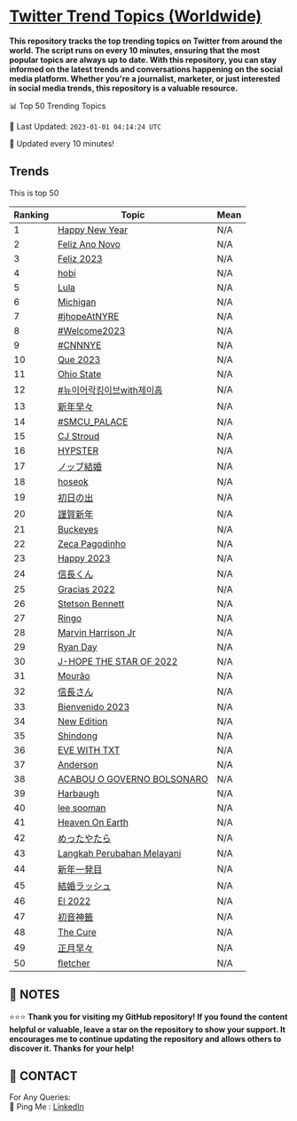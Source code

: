 [Twitter Trend Topics (Worldwide)](https://github.com/ErcinDedeoglu/Twitter-Trend-Topics)
==========

**This repository tracks the top trending topics on Twitter from around the world. 
The script runs on every 10 minutes, ensuring that the most popular topics are always up to date. 
With this repository, you can stay informed on the latest trends and conversations happening on the social media platform. 
Whether you're a journalist, marketer, or just interested in social media trends, this repository is a valuable resource.**


📊 Top 50 Trending Topics

📆 Last Updated: `2023-01-01 04:14:24 UTC`

🔧 Updated every 10 minutes!


## Trends

This is top 50

| Ranking | Topic | Mean |
| ------- | ------------ | ------------ |
| 1 | [Happy New Year](http://twitter.com/search?q=Happy+New+Year) | N/A |
| 2 | [Feliz Ano Novo](http://twitter.com/search?q=Feliz+Ano+Novo) | N/A |
| 3 | [Feliz 2023](http://twitter.com/search?q=Feliz+2023) | N/A |
| 4 | [hobi](http://twitter.com/search?q=hobi) | N/A |
| 5 | [Lula](http://twitter.com/search?q=Lula) | N/A |
| 6 | [Michigan](http://twitter.com/search?q=Michigan) | N/A |
| 7 | [#jhopeAtNYRE](http://twitter.com/search?q=%23jhopeAtNYRE) | N/A |
| 8 | [#Welcome2023](http://twitter.com/search?q=%23Welcome2023) | N/A |
| 9 | [#CNNNYE](http://twitter.com/search?q=%23CNNNYE) | N/A |
| 10 | [Que 2023](http://twitter.com/search?q=Que+2023) | N/A |
| 11 | [Ohio State](http://twitter.com/search?q=Ohio+State) | N/A |
| 12 | [#뉴이어락킹이브with제이홉](http://twitter.com/search?q=%23%eb%89%b4%ec%9d%b4%ec%96%b4%eb%9d%bd%ed%82%b9%ec%9d%b4%eb%b8%8cwith%ec%a0%9c%ec%9d%b4%ed%99%89) | N/A |
| 13 | [新年早々](http://twitter.com/search?q=%e6%96%b0%e5%b9%b4%e6%97%a9%e3%80%85) | N/A |
| 14 | [#SMCU_PALACE](http://twitter.com/search?q=%23SMCU_PALACE) | N/A |
| 15 | [CJ Stroud](http://twitter.com/search?q=CJ+Stroud) | N/A |
| 16 | [HYPSTER](http://twitter.com/search?q=HYPSTER) | N/A |
| 17 | [ノッブ結婚](http://twitter.com/search?q=%e3%83%8e%e3%83%83%e3%83%96%e7%b5%90%e5%a9%9a) | N/A |
| 18 | [hoseok](http://twitter.com/search?q=hoseok) | N/A |
| 19 | [初日の出](http://twitter.com/search?q=%e5%88%9d%e6%97%a5%e3%81%ae%e5%87%ba) | N/A |
| 20 | [謹賀新年](http://twitter.com/search?q=%e8%ac%b9%e8%b3%80%e6%96%b0%e5%b9%b4) | N/A |
| 21 | [Buckeyes](http://twitter.com/search?q=Buckeyes) | N/A |
| 22 | [Zeca Pagodinho](http://twitter.com/search?q=Zeca+Pagodinho) | N/A |
| 23 | [Happy 2023](http://twitter.com/search?q=Happy+2023) | N/A |
| 24 | [信長くん](http://twitter.com/search?q=%e4%bf%a1%e9%95%b7%e3%81%8f%e3%82%93) | N/A |
| 25 | [Gracias 2022](http://twitter.com/search?q=Gracias+2022) | N/A |
| 26 | [Stetson Bennett](http://twitter.com/search?q=Stetson+Bennett) | N/A |
| 27 | [Ringo](http://twitter.com/search?q=Ringo) | N/A |
| 28 | [Marvin Harrison Jr](http://twitter.com/search?q=Marvin+Harrison+Jr) | N/A |
| 29 | [Ryan Day](http://twitter.com/search?q=Ryan+Day) | N/A |
| 30 | [J-HOPE THE STAR OF 2022](http://twitter.com/search?q=J-HOPE+THE+STAR+OF+2022) | N/A |
| 31 | [Mourão](http://twitter.com/search?q=Mour%c3%a3o) | N/A |
| 32 | [信長さん](http://twitter.com/search?q=%e4%bf%a1%e9%95%b7%e3%81%95%e3%82%93) | N/A |
| 33 | [Bienvenido 2023](http://twitter.com/search?q=Bienvenido+2023) | N/A |
| 34 | [New Edition](http://twitter.com/search?q=New+Edition) | N/A |
| 35 | [Shindong](http://twitter.com/search?q=Shindong) | N/A |
| 36 | [EVE WITH TXT](http://twitter.com/search?q=EVE+WITH+TXT) | N/A |
| 37 | [Anderson](http://twitter.com/search?q=Anderson) | N/A |
| 38 | [ACABOU O GOVERNO BOLSONARO](http://twitter.com/search?q=ACABOU+O+GOVERNO+BOLSONARO) | N/A |
| 39 | [Harbaugh](http://twitter.com/search?q=Harbaugh) | N/A |
| 40 | [lee sooman](http://twitter.com/search?q=lee+sooman) | N/A |
| 41 | [Heaven On Earth](http://twitter.com/search?q=Heaven+On+Earth) | N/A |
| 42 | [めったやたら](http://twitter.com/search?q=%e3%82%81%e3%81%a3%e3%81%9f%e3%82%84%e3%81%9f%e3%82%89) | N/A |
| 43 | [Langkah Perubahan Melayani](http://twitter.com/search?q=Langkah+Perubahan+Melayani) | N/A |
| 44 | [新年一発目](http://twitter.com/search?q=%e6%96%b0%e5%b9%b4%e4%b8%80%e7%99%ba%e7%9b%ae) | N/A |
| 45 | [結婚ラッシュ](http://twitter.com/search?q=%e7%b5%90%e5%a9%9a%e3%83%a9%e3%83%83%e3%82%b7%e3%83%a5) | N/A |
| 46 | [El 2022](http://twitter.com/search?q=El+2022) | N/A |
| 47 | [初音神籤](http://twitter.com/search?q=%e5%88%9d%e9%9f%b3%e7%a5%9e%e7%b1%a4) | N/A |
| 48 | [The Cure](http://twitter.com/search?q=The+Cure) | N/A |
| 49 | [正月早々](http://twitter.com/search?q=%e6%ad%a3%e6%9c%88%e6%97%a9%e3%80%85) | N/A |
| 50 | [fletcher](http://twitter.com/search?q=fletcher) | N/A |




## 📝 NOTES

⭐⭐⭐ **Thank you for visiting my GitHub repository! If you found the content helpful or valuable, leave a star on the repository to show your support. It encourages me to continue updating the repository and allows others to discover it. Thanks for your help!**

## 📨 CONTACT

 For Any Queries:  
            🏓 Ping Me : [LinkedIn](https://www.linkedin.com/in/ercindedeoglu/)